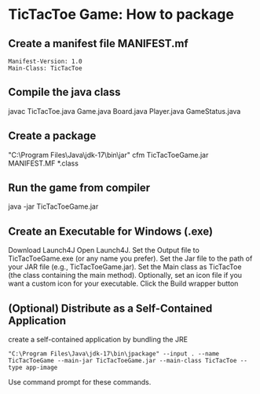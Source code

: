 # TicTacToe Game: How to package

## Create a manifest file MANIFEST.mf
```
Manifest-Version: 1.0
Main-Class: TicTacToe

```

## Compile the java class
javac TicTacToe.java Game.java Board.java Player.java GameStatus.java

## Create a package
"C:\Program Files\Java\jdk-17\bin\jar" cfm TicTacToeGame.jar MANIFEST.MF *.class

## Run the game from compiler
java -jar TicTacToeGame.jar

## Create an Executable for Windows (.exe)
Download Launch4J
Open Launch4J.
Set the Output file to TicTacToeGame.exe (or any name you prefer).
Set the Jar file to the path of your JAR file (e.g., TicTacToeGame.jar).
Set the Main class as TicTacToe (the class containing the main method).
Optionally, set an icon file if you want a custom icon for your executable.
Click the Build wrapper button

## (Optional) Distribute as a Self-Contained Application
create a self-contained application by bundling the JRE
```
"C:\Program Files\Java\jdk-17\bin\jpackage" --input . --name TicTacToeGame --main-jar TicTacToeGame.jar --main-class TicTacToe --type app-image
```

Use command prompt for these commands.